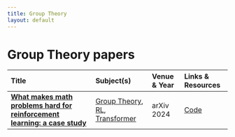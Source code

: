 ```yaml
---
title: Group Theory
layout: default
---
```


# Group Theory papers

| Title | Subject(s) | Venue & Year | Links & Resources |
| :--- | :--- | :--- | :--- |
| **[What makes math problems hard for reinforcement learning: a case study](https://arxiv.org/abs/2408.15332)** | [Group Theory](group-theory.md), [RL](rl.md), [Transformer](transformer.md) | arXiv 2024 | [Code](https://github.com/shehper/AC-Solver) |